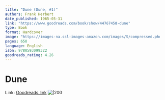 ```yaml
---
title: "Dune (Dune, #1)"
authors: Frank Herbert
date_published: 1965-05-31
link: "https://www.goodreads.com/book/show/44767458-dune"
type: Book
format: Hardcover
image: "https://images-na.ssl-images-amazon.com/images/S/compressed.photo.goodreads.com/books/1555447414i/44767458.jpg"
pages: 658
language: English
isbn: 9780593099322
goodreads_rating: 4.26
---
```

# Dune
Link: [Goodreads link](https://www.goodreads.com/book/show/44767458-dune)
![|200](https://images-na.ssl-images-amazon.com/images/S/compressed.photo.goodreads.com/books/1555447414i/44767458.jpg)

